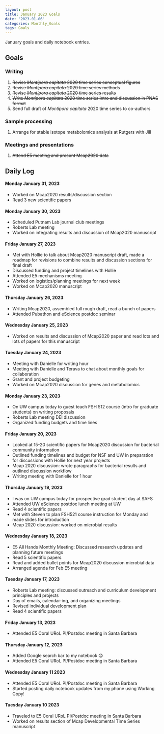```yaml
---
layout: post
title: January 2023 Goals
date: '2023-01-06'
categories: Monthly_Goals
tags: Goals
---
```


January goals and daily notebook entries. 

## Goals  

### Writing  
              
1. ~~Revise *Montipora capitata* 2020 time series conceptual figures~~   
2. ~~Revise *Montipora capitata* 2020 time series methods~~  
3. ~~Revise *Montipora capitata* 2020 time series results~~  
4. ~~Write *Montipora capitata* 2020 time series intro and discussion in PNAS format~~  
5. Send full draft of *Montipora capitata* 2020 time series to co-authors  

### Sample processing  

1. Arrange for stable isotope metabolomics analysis at Rutgers with Jill

### Meetings and presentations

1. ~~Attend E5 meeting and present Mcap2020 data~~   

## **Daily Log**   

#### Monday January 31, 2023

- Worked on Mcap2020 results/discussion section
- Read 3 new scientific papers

#### Monday January 30, 2023

- Scheduled Putnam Lab journal club meetings 
- Roberts Lab meeting
- Worked on integrating results and discussion of Mcap2020 manuscript 

#### Friday January 27, 2023  

- Met with Hollie to talk about Mcap2020 manuscript draft, made a roadmap for revisions to combine results and discussion sections for final draft 
- Discussed funding and project timelines with Hollie
- Attended E5 mechanisms meeting
- Worked on logistics/planning meetings for next week
- Worked on Mcap2020 manuscript 

#### Thursday January 26, 2023  

- Writing Mcap2020, assembled full rough draft, read a bunch of papers
- Attended Pubathon and eScience postdoc seminar

#### Wednesday January 25, 2023  

- Worked on results and discussion of Mcap2020 paper and read lots and lots of papers for this manuscript

#### Tuesday January 24, 2023  

- Meeting with Danielle for writing hour
- Meeting with Danielle and Terava to chat about monthly goals for collaboration
- Grant and project budgeting 
- Worked on Mcap2020 discussion for genes and metabolomics 
 
#### Monday January 23, 2023  

- On UW campus today to guest teach FSH 512 course (intro for graduate students) on writing proposals 
- Roberts Lab meeting DEI discussion 
- Organized funding budgets and time lines

#### Friday January 20, 2023  

- Looked at 15-20 scientific papers for Mcap2020 discussion for bacterial community information
- Outlined funding timelines and budget for NSF and UW in preparation for discussions with Hollie for next year projects 
- Mcap 2020 discussion: wrote paragraphs for bacterial results and outlined discussion workflow 
- Writing meeting with Danielle for 1 hour  

#### Thursday January 19, 2023  

- I was on UW campus today for prospective grad student day at SAFS
- Attended UW eScience postdoc lunch meeting at UW  
- Read 4 scientific papers 
- Met with Steven to plan FSH521 course instruction for Monday and made slides for introduction
- Mcap 2020 discussion: worked on microbial results    

#### Wednesday January 18, 2023  

- E5 All Hands Monthly Meeting: Discussed research updates and planning future meetings  
- Read 5 scientific papers
- Read and added bullet points for Mcap2020 discussion microbial data 
- Arranged agenda for Feb E5 meeting

#### Tuesday January 17, 2023  

- Roberts Lab meeting: discussed outreach and curriculum development principles and projects 
- Day of emails, calendar-ing, and organizing meetings 
- Revised individual development plan  
- Read 4 scientific papers  

#### Friday January 13, 2023   

- Attended E5 Coral URoL PI/Postdoc meeting in Santa Barbara

#### Thursday January 12, 2023  

- Added Google search bar to my notebook 😊   
- Attended E5 Coral URoL PI/Postdoc meeting in Santa Barbara

#### Wednesday January 11 2023 

- Attended E5 Coral URoL PI/Postdoc meeting in Santa Barbara 
- Started posting daily notebook updates from my phone using Working Copy! 

#### Tuesday January 10 2023

- Traveled to E5 Coral URoL PI/Postdoc meeting in Santa Barbara 
- Worked on results section of Mcap Developmental Time Series manuscript 

